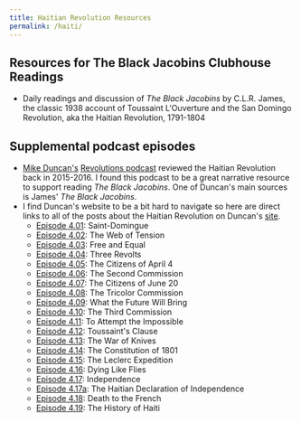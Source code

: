 ```yaml
---
title: Haitian Revolution Resources
permalink: /haiti/
---
```


## Resources for The Black Jacobins Clubhouse Readings
* Daily readings and discussion of *The Black Jacobins* by C.L.R. James, the classic 1938 account of Toussaint L'Ouverture and the San Domingo Revolution, aka the Haitian Revolution, 1791-1804

## Supplemental podcast episodes
* <a href="https://en.wikipedia.org/wiki/Mike_Duncan_(podcaster)">Mike Duncan's</a> [Revolutions podcast](https://thehistoryofrome.typepad.com/revolutions_podcast/) reviewed the Haitian Revolution back in 2015-2016. I found this podcast to be a great narrative resource to support reading *The Black Jacobins*. One of Duncan's main sources is James' *The Black Jacobins*.
* I find Duncan's website to be a bit hard to navigate so here are direct links to all of the posts about the Haitian Revolution on Duncan's [site](https://thehistoryofrome.typepad.com/revolutions_podcast/).
	* [Episode 4.01](https://thehistoryofrome.typepad.com/revolutions_podcast/2015/12/401-saint-domingue.html): Saint-Domingue
	* [Episode 4.02](https://www.revolutionspodcast.com/2015/12/402-the-web-of-tension.html): The Web of Tension
	* [Episode 4.03](https://thehistoryofrome.typepad.com/revolutions_podcast/2015/12/403-free-and-equal.html): Free and Equal
	* [Episode 4.04](https://thehistoryofrome.typepad.com/revolutions_podcast/2016/01/404-three-revolts.html): Three Revolts
	* [Episode 4.05](https://thehistoryofrome.typepad.com/revolutions_podcast/2016/01/405-the-citizens-of-april-4.html): The Citizens of April 4
	* [Episode 4.06](https://thehistoryofrome.typepad.com/revolutions_podcast/2016/01/405-the-citizens-of-april-4.html): The Second Commission 
	* [Episode 4.07](https://thehistoryofrome.typepad.com/revolutions_podcast/2016/01/407-the-citizens-of-june-20.html): The Citizens of June 20
	* [Episode 4.08](https://thehistoryofrome.typepad.com/revolutions_podcast/2016/01/408-the-tricolor-commission.html): The Tricolor Commission
	* [Episode 4.09](https://thehistoryofrome.typepad.com/revolutions_podcast/2016/02/409-what-the-future-will-bring.html): What the Future Will Bring
	* [Episode 4.10](https://thehistoryofrome.typepad.com/revolutions_podcast/2016/02/410-the-third-commission.html): The Third Commission
	* [Episode 4.11](https://thehistoryofrome.typepad.com/revolutions_podcast/2016/02/411-to-attempt-the-impossible.html): To Attempt the Impossible
	* [Episode 4.12](https://thehistoryofrome.typepad.com/revolutions_podcast/2016/02/412-toussaints-clause.html): Toussaint's Clause
	* [Episode 4.13](https://thehistoryofrome.typepad.com/revolutions_podcast/2016/03/413-the-war-of-knives.html): The War of Knives
	* [Episode 4.14](https://www.revolutionspodcast.com/2016/03/414-the-constitution-of-1801.html): The Constitution of 1801
	* [Episode 4.15](https://thehistoryofrome.typepad.com/revolutions_podcast/2016/03/415-the-leclerc-expedition.html): The Leclerc Expedition 
	* [Episode 4.16](https://thehistoryofrome.typepad.com/revolutions_podcast/2016/03/416-dying-like-flies.html): Dying Like Flies
	* [Episode 4.17](https://thehistoryofrome.typepad.com/revolutions_podcast/2016/04/417-independence.html): Independence
	* [Episode 4.17a](https://thehistoryofrome.typepad.com/revolutions_podcast/2016/04/417a-the-haitian-declaration-of-independence.html): The Haitian Declaration of Independence
	* [Episode 4.18](https://thehistoryofrome.typepad.com/revolutions_podcast/2016/04/418-death-to-the-french-.html): Death to the French
	* [Episode 4.19](https://thehistoryofrome.typepad.com/revolutions_podcast/2016/04/419-the-history-of-haiti.html): The History of Haiti 
